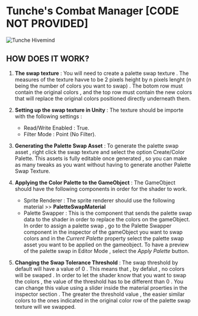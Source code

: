 # Tunche's Combat Manager [CODE NOT PROVIDED]
![Tunche Hivemind](/Images/Hivemind.gif)

## HOW DOES IT WORK?
1. **The swap texture** : You will need to create a palette swap texture . The measures of the texture havve to be 2 pixels height by n pixels lenght (n being the number of colors you want to swap) . The botom row must contain the original colors , and the top row must contain the new colors that will replace the original colors positioned directly underneath them.

2. **Setting up the swap texture in Unity** : The texture should be importe with the following settings :
    - Read/Write Enabled : True.
    - Filter Mode : Point (No Filter).

3. **Generating the Palette Swap Asset** : To generate the palette swap asset , right click the swap texture and select the option Create/Color Palette. This assets is fully editable once generated , so you can make as many tweaks as you want without having to generate another Palette Swap Texture.

4. **Applying the Color Palette to the GameObject** : The GameObject should have the following components in order for the shader to work.
    - Sprite Renderer : The sprite renderer should use the following material >> **PaletteSwapMaterial**
    - Palette Swapper : This is the component that sends the palette swap data to the shader in order to replace the colors on the gameObject.
  In order to assign a palette swap , go to the Palette Swapper component in the inspector of the gameObject you want to swap colors and in the *Current Palette* property select the palette swap asset you want to be applied on the gameobject.
  To have a preview of the palette swap in Editor Mode , select the *Apply Palette* button.

5. **Changing the Swap Tolerance Threshold** : The swap threshold by default will have a value of 0 . This means that  , by defalut , no colors will be swaped . In order to let the shader know that you want to swap the colors , the value of the threshold has to be different than 0 . You can change this value using a slider inside the material proerties in the inspector section . The greater the threshold value , the easier similar colors to the ones indicated in the original color row of the palette swap texture will we swapped.


